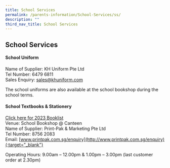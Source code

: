 ```yaml
---
title: School Services
permalink: /parents-information/School-Services/ss/
description: ""
third_nav_title: School Services
---
```

## School Services

#### School Uniform

Name of Supplier: KH Uniform Pte Ltd<br>
Tel Number: 6479 6811<br>
Sales Enquiry: [sales@khuniform.com](mailto:sales@khuniform.com)

The school uniforms are also available at the school bookshop during the school terms.

#### School Textbooks & Stationery

[Click here for 2023 Booklist](/parents-information/School-Services/booklist/)<br>
Venue: School Bookshop @ Canteen<br>
Name of Supplier: Print-Pak & Marketing Pte Ltd<br>
Tel Number: 8756 2083<br>
Email: [www.printpak.com.sg/enquiry](http://www.printpak.com.sg/enquiry){:target="_blank"}

Operating Hours: 9.00am – 12.00pm & 1.00pm – 3.00pm (last customer order at 2.30pm)
